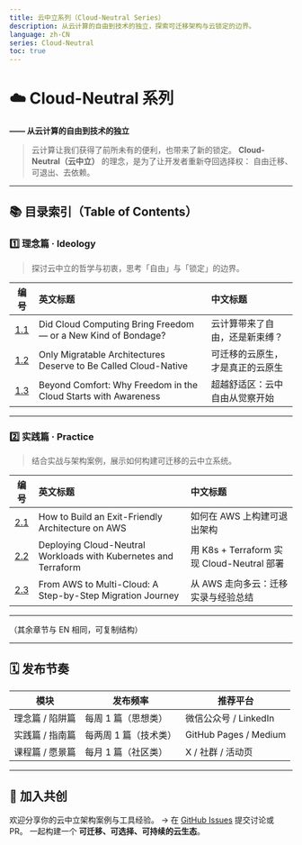 ```yaml
---
title: 云中立系列（Cloud-Neutral Series）
description: 从云计算的自由到技术的独立，探索可迁移架构与云锁定的边界。
language: zh-CN
series: Cloud-Neutral
toc: true
---
```


# ☁️ Cloud-Neutral 系列
**—— 从云计算的自由到技术的独立**

> 云计算让我们获得了前所未有的便利，也带来了新的锁定。
> **Cloud-Neutral（云中立）** 的理念，是为了让开发者重新夺回选择权：
> 自由迁移、可退出、去依赖。

---

## 📚 目录索引（Table of Contents）

### 1️⃣ 理念篇 · Ideology
> 探讨云中立的哲学与初衷，思考「自由」与「锁定」的边界。

| 编号 | 英文标题 | 中文标题 |
|:--:|:--|:--|
| [1.1](../EN/chapters/01-Ideology/1.1-Did-Cloud-Computing-Bring-Freedom.md) | Did Cloud Computing Bring Freedom — or a New Kind of Bondage? | 云计算带来了自由，还是新束缚？ |
| [1.2](../EN/chapters/01-Ideology/1.2-Only-Migratable-Architectures.md) | Only Migratable Architectures Deserve to Be Called Cloud-Native | 可迁移的云原生，才是真正的云原生 |
| [1.3](../EN/chapters/01-Ideology/1.3-Beyond-Comfort.md) | Beyond Comfort: Why Freedom in the Cloud Starts with Awareness | 超越舒适区：云中自由从觉察开始 |

---

### 2️⃣ 实践篇 · Practice
> 结合实战与架构案例，展示如何构建可迁移的云中立系统。

| 编号 | 英文标题 | 中文标题 |
|:--:|:--|:--|
| [2.1](../EN/chapters/02-Practice/2.1-Build-Exit-Friendly-Architecture.md) | How to Build an Exit-Friendly Architecture on AWS | 如何在 AWS 上构建可退出架构 |
| [2.2](../EN/chapters/02-Practice/2.2-Deploying-with-K8s-and-Terraform.md) | Deploying Cloud-Neutral Workloads with Kubernetes and Terraform | 用 K8s + Terraform 实现 Cloud-Neutral 部署 |
| [2.3](../EN/chapters/02-Practice/2.3-From-AWS-to-MultiCloud.md) | From AWS to Multi-Cloud: A Step-by-Step Migration Journey | 从 AWS 走向多云：迁移实录与经验总结 |

---

（其余章节与 EN 相同，可复制结构）

---

## 🗓️ 发布节奏
| 模块 | 发布频率 | 推荐平台 |
|------|------------|-----------|
| 理念篇 / 陷阱篇 | 每周 1 篇（思想类） | 微信公众号 / LinkedIn |
| 实践篇 / 指南篇 | 每两周 1 篇（技术类） | GitHub Pages / Medium |
| 课程篇 / 愿景篇 | 每月 1 篇（社区类） | X / 社群 / 活动页 |

---

## 🤝 加入共创
欢迎分享你的云中立架构案例与工具经验。
→ 在 [GitHub Issues](https://github.com/svc-design) 提交讨论或 PR。
一起构建一个 **可迁移、可选择、可持续的云生态**。
